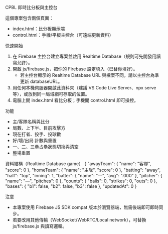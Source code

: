 CPBL 即時比分板與主控台

這個專案包含兩個頁面：
- index.html：比分板顯示端
- control.html：手機/平板主控台（可遠端更新資料）

快速開始
1. 在 Firebase 主控台建立專案並啟用 Realtime Database（規則可先開發用讀寫允許）。
2. 開啟 js/firebase.js，把你的 Firebase 設定填入（已替你填好）。
   - 若主控台顯示的 Realtime Database URL 與檔案不同，請以主控台為準更新 databaseURL。
3. 用任何本機伺服器開啟此資料夾（建議 VS Code Live Server、npx serve 等），或放到同一局域網可存取的位置。
4. 電腦上開 index.html 看比分板；手機開 control.html 即可操控。

功能
- 主/客隊名稱與比分
- 局數、上下半、目前攻擊方
- 現在打者、投手、投球數
- 好/壞/出局 計數與重置
- 一、二、三壘占壘狀態切換與清空
- 整場重置

資料結構（Realtime Database game）
{
  "awayTeam": { "name": "客隊", "score": 0 },
  "homeTeam": { "name": "主隊", "score": 0 },
  "batting": "away",
  "half": "top",
  "inning": 1,
  "batter": { "name": "—", "avg": ".000" },
  "pitcher": { "name": "—", "pitches": 0 },
  "counts": { "balls": 0, "strikes": 0, "outs": 0 },
  "bases": { "b1": false, "b2": false, "b3": false },
  "updatedAt": 0
}

注意
- 本專案使用 Firebase JS SDK compat 版本於瀏覽器端，無需後端即可即時同步。
- 若要改用其他傳輸（WebSocket/WebRTC/Local network），可替換 js/firebase.js 與讀寫邏輯。

